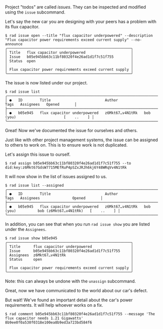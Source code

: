 Project "todos" are called *issues*.  They can be inspected and
modified using the `issue` subcommand.

Let's say the new car you are designing with your peers has a problem with its flux capacitor.

```
$ rad issue open --title "flux capacitor underpowered" --description "Flux capacitor power requirements exceed current supply" --no-announce
╭─────────────────────────────────────────────────────────╮
│ Title   flux capacitor underpowered                     │
│ Issue   b05e945bb63c11bf80320f4e26ad1d1f7c51f755        │
│ Status  open                                            │
│                                                         │
│ Flux capacitor power requirements exceed current supply │
╰─────────────────────────────────────────────────────────╯
```

The issue is now listed under our project.

```
$ rad issue list
╭───────────────────────────────────────────────────────────────────────────────────────────────────────────╮
│ ●   ID        Title                         Author                        Tags   Assignees   Opened       │
├───────────────────────────────────────────────────────────────────────────────────────────────────────────┤
│ ●   b05e945   flux capacitor underpowered   z6Mkt67…v4N1tRk   bob (you)                      [    ..    ] │
╰───────────────────────────────────────────────────────────────────────────────────────────────────────────╯
```

Great! Now we've documented the issue for ourselves and others.

Just like with other project management systems, the issue can be assigned to
others to work on.  This is to ensure work is not duplicated.

Let's assign this issue to ourself.

```
$ rad assign b05e945bb63c11bf80320f4e26ad1d1f7c51f755 --to did:key:z6Mkt67GdsW7715MEfRuP4pSZxJRJh6kj6Y48WRqVv4N1tRk
```

It will now show in the list of issues assigned to us.

```
$ rad issue list --assigned
╭───────────────────────────────────────────────────────────────────────────────────────────────────────────────────────╮
│ ●   ID        Title                         Author                        Tags   Assignees               Opened       │
├───────────────────────────────────────────────────────────────────────────────────────────────────────────────────────┤
│ ●   b05e945   flux capacitor underpowered   z6Mkt67…v4N1tRk   bob (you)          bob (z6Mkt67…v4N1tRk)   [    ..    ] │
╰───────────────────────────────────────────────────────────────────────────────────────────────────────────────────────╯
```

In addition, you can see that when you run `rad issue show` you are listed under the `Assignees`.

```
$ rad issue show b05e945
╭─────────────────────────────────────────────────────────╮
│ Title      flux capacitor underpowered                  │
│ Issue      b05e945bb63c11bf80320f4e26ad1d1f7c51f755     │
│ Assignees  z6Mkt67…v4N1tRk                              │
│ Status     open                                         │
│                                                         │
│ Flux capacitor power requirements exceed current supply │
╰─────────────────────────────────────────────────────────╯
```

Note: this can always be undone with the `unassign` subcommand.

Great, now we have communicated to the world about our car's defect.

But wait! We've found an important detail about the car's power requirements.
It will help whoever works on a fix.

```
$ rad comment b05e945bb63c11bf80320f4e26ad1d1f7c51f755 --message 'The flux capacitor needs 1.21 Gigawatts'
8b9ee0f0a530f0318e100ea8b9ed3a723bd584f6
```
